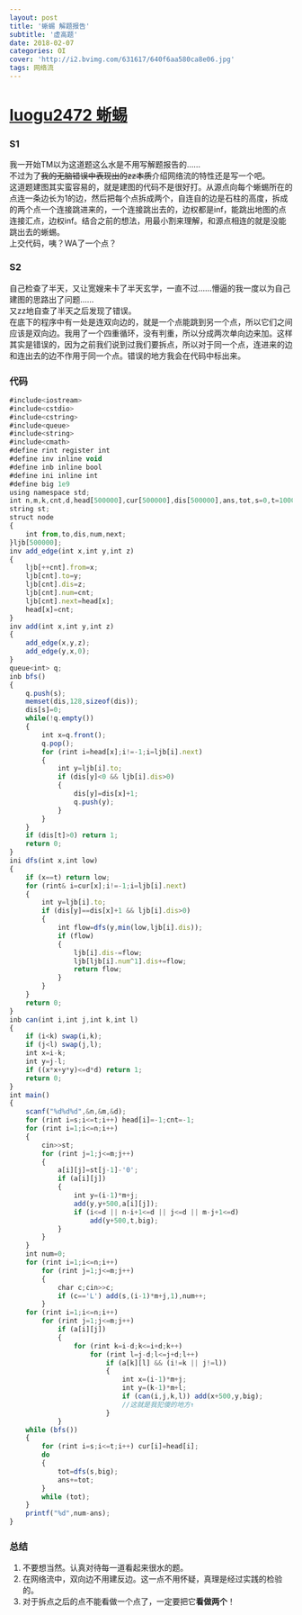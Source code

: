 ```yaml
---
layout: post
title: '蜥蜴 解题报告'
subtitle: '虚高题'
date: 2018-02-07
categories: OI
cover: 'http://i2.bvimg.com/631617/640f6aa580ca8e06.jpg'
tags: 网络流
---
```

# [luogu2472 蜥蜴](https://www.luogu.org/problemnew/show/P2472)
### S1
我一开始TM以为这道题这么水是不用写解题报告的……    
不过为了~~我的无脑错误中表现出的zz本质~~介绍网络流的特性还是写一个吧。    
这道题建图其实蛮容易的，就是建图的代码不是很好打。从源点向每个蜥蜴所在的点连一条边长为1的边，然后把每个点拆成两个，自连自的边是石柱的高度，拆成的两个点一个连接跳进来的，一个连接跳出去的，边权都是inf，能跳出地图的点连接汇点，边权inf。结合之前的想法，用最小割来理解，和源点相连的就是没能跳出去的蜥蜴。    
上交代码，咦？WA了一个点？
### S2
自己检查了半天，又让宽嫂来卡了半天玄学，一直不过……懵逼的我一度以为自己建图的思路出了问题……    
又zz地自查了半天之后发现了错误。    
在底下的程序中有一处是连双向边的，就是一个点能跳到另一个点，所以它们之间应该是双向边。我用了一个四重循环，没有判重，所以分成两次单向边来加。这样其实是错误的，因为之前我们说到过我们要拆点，所以对于同一个点，连进来的边和连出去的边不作用于同一个点。错误的地方我会在代码中标出来。
### 代码
```JavaScript
#include<iostream>
#include<cstdio>
#include<cstring>
#include<queue>
#include<string>
#include<cmath>
#define rint register int
#define inv inline void
#define inb inline bool
#define ini inline int
#define big 1e9
using namespace std;
int n,m,k,cnt,d,head[500000],cur[500000],dis[500000],ans,tot,s=0,t=10001,a[1001][1001];
string st;
struct node
{
    int from,to,dis,num,next;
}ljb[500000];
inv add_edge(int x,int y,int z)
{
    ljb[++cnt].from=x;
    ljb[cnt].to=y;
    ljb[cnt].dis=z;
    ljb[cnt].num=cnt;
    ljb[cnt].next=head[x];
    head[x]=cnt;
}
inv add(int x,int y,int z)
{
	add_edge(x,y,z);
	add_edge(y,x,0);
}
queue<int> q;
inb bfs()
{
    q.push(s);
    memset(dis,128,sizeof(dis));
    dis[s]=0;
    while(!q.empty())
    {
        int x=q.front();
        q.pop();
        for (rint i=head[x];i!=-1;i=ljb[i].next)
        {
            int y=ljb[i].to;
            if (dis[y]<0 && ljb[i].dis>0)
            {
                dis[y]=dis[x]+1;
                q.push(y);
            }
        }
    }
    if (dis[t]>0) return 1;
    return 0;
}
ini dfs(int x,int low)
{
    if (x==t) return low;
    for (rint& i=cur[x];i!=-1;i=ljb[i].next)
    {
        int y=ljb[i].to;
        if (dis[y]==dis[x]+1 && ljb[i].dis>0)
        {
            int flow=dfs(y,min(low,ljb[i].dis));
            if (flow)
            {
                ljb[i].dis-=flow;
                ljb[ljb[i].num^1].dis+=flow;
                return flow;
            }
        }
    } 
    return 0;
} 
inb can(int i,int j,int k,int l)
{
	if (i<k) swap(i,k);
	if (j<l) swap(j,l);
	int x=i-k;
	int y=j-l;
	if ((x*x+y*y)<=d*d) return 1;
	return 0;
}
int main()
{
	scanf("%d%d%d",&n,&m,&d);
	for (rint i=s;i<=t;i++) head[i]=-1;cnt=-1;
	for (rint i=1;i<=n;i++)
	{
		cin>>st;
		for (rint j=1;j<=m;j++)
		{
			a[i][j]=st[j-1]-'0';
			if (a[i][j])
			{
				int y=(i-1)*m+j;
				add(y,y+500,a[i][j]);
				if (i<=d || n-i+1<=d || j<=d || m-j+1<=d)
					add(y+500,t,big);
			}
		}
	}
	int num=0;
	for (rint i=1;i<=n;i++)
		for (rint j=1;j<=m;j++)
		{
			char c;cin>>c;
			if (c=='L') add(s,(i-1)*m+j,1),num++;
		}
	for (rint i=1;i<=n;i++)
		for (rint j=1;j<=m;j++)
			if (a[i][j])
			{
				for (rint k=i-d;k<=i+d;k++)
					for (rint l=j-d;l<=j+d;l++)
						if (a[k][l] && (i!=k || j!=l))
						{
							int x=(i-1)*m+j;
							int y=(k-1)*m+l;
							if (can(i,j,k,l)) add(x+500,y,big);
							//这就是我犯傻的地方↑ 
						}
			}
	while (bfs())
	{
		for (rint i=s;i<=t;i++) cur[i]=head[i];
		do
		{
			tot=dfs(s,big);
			ans+=tot;
		} 
		while (tot);
	}
	printf("%d",num-ans);
}
```
### 总结
1.  不要想当然。认真对待每一道看起来很水的题。
2.  在网络流中，双向边不用建反边。这一点不用怀疑，真理是经过实践的检验的。
3.  对于拆点之后的点不能看做一个点了，一定要把它**看做两个**！
